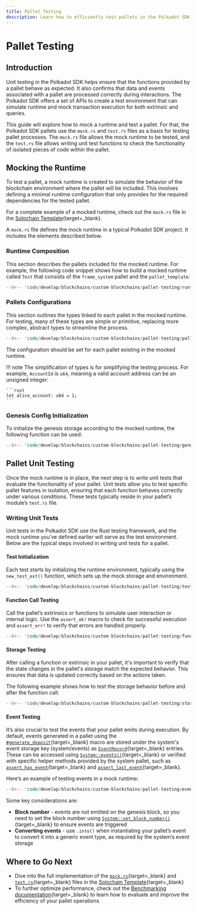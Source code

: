 ```yaml
---
title: Pallet Testing
description: Learn how to efficiently test pallets in the Polkadot SDK, ensuring the reliability and security of your pallets operations.
---
```


# Pallet Testing

## Introduction

Unit testing in the Polkadot SDK helps ensure that the functions provided by a pallet behave as expected. It also confirms that data and events associated with a pallet are processed correctly during interactions. The Polkadot SDK offers a set of APIs to create a test environment that can simulate runtime and mock transaction execution for both extrinsic and queries.

This guide will explore how to mock a runtime and test a pallet. For that, the Polkadot SDK pallets use the `mock.rs` and `test.rs` files as a basis for testing pallet processes. The `mock.rs` file allows the mock runtime to be tested, and the `test.rs` file allows writing unit test functions to check the functionality of isolated pieces of code within the pallet.

## Mocking the Runtime

To test a pallet, a mock runtime is created to simulate the behavior of the blockchain environment where the pallet will be included. This involves defining a minimal runtime configuration that only provides for the required dependencies for the tested pallet. 

For a complete example of a mocked runtime, check out the `mock.rs` file in the [Solochain Template](https://github.com/paritytech/polkadot-sdk/blob/master/templates/solochain/pallets/template/src/mock.rs){target=\_blank}.

A `mock.rs` file defines the mock runtime in a typical Polkadot SDK project. It includes the elements described below.


### Runtime Composition

This section describes the pallets included for the mocked runtime. For example, the following code snippet shows how to build a mocked runtime called `Test` that consists of the `frame_system` pallet and the `pallet_template`:

```rust
--8<-- 'code/develop/blockchains/custom-blockchains/pallet-testing/runtime-composition.rs'
```

###  Pallets Configurations

This section outlines the types linked to each pallet in the mocked runtime. For testing, many of these types are simple or primitive, replacing more complex, abstract types to streamline the process.

```rust
--8<-- 'code/develop/blockchains/custom-blockchains/pallet-testing/pallets-configurations.rs'
```

The configuration should be set for each pallet existing in the mocked runtime.

!!! note
    The simplification of types is for simplifying the testing process. For example, `AccountId` is `u64`, meaning a valid account address can be an unsigned integer:

    ```rust
    let alice_account: u64 = 1;
    ```

### Genesis Config Initialization

To initialize the genesis storage according to the mocked runtime, the following function can be used:

```rust
--8<-- 'code/develop/blockchains/custom-blockchains/pallet-testing/genesis-config-initialization.rs'
```

## Pallet Unit Testing

Once the mock runtime is in place, the next step is to write unit tests that evaluate the functionality of your pallet. Unit tests allow you to test specific pallet features in isolation, ensuring that each function behaves correctly under various conditions. These tests typically reside in your pallet’s module’s `test.rs` file.

### Writing Unit Tests

Unit tests in the Polkadot SDK use the Rust testing framework, and the mock runtime you’ve defined earlier will serve as the test environment. Below are the typical steps involved in writing unit tests for a pallet.

#### Test Initialization

Each test starts by initializing the runtime environment, typically using the `new_test_ext()` function, which sets up the mock storage and environment.

```rust
--8<-- 'code/develop/blockchains/custom-blockchains/pallet-testing/test-initialization.rs'
```

#### Function Call Testing

Call the pallet’s extrinsics or functions to simulate user interaction or internal logic. Use the `assert_ok!` macro to check for successful execution and `assert_err!` to verify that errors are handled properly.

```rust
--8<-- 'code/develop/blockchains/custom-blockchains/pallet-testing/function-call-testing.rs'
```

#### Storage Testing

After calling a function or extrinsic in your pallet, it's important to verify that the state changes in the pallet's storage match the expected behavior. This ensures that data is updated correctly based on the actions taken.

The following example shows how to test the storage behavior before and after the function call:

```rust
--8<-- 'code/develop/blockchains/custom-blockchains/pallet-testing/storage-testing.rs'
```

#### Event Testing

It’s also crucial to test the events that your pallet emits during execution. By default, events generated in a pallet using the [`#generate_deposit`](https://paritytech.github.io/polkadot-sdk/master/frame_support/pallet_macros/attr.generate_deposit.html){target=\_blank} macro are stored under the system's event storage key (system/events) as [`EventRecord`](https://paritytech.github.io/polkadot-sdk/master/frame_system/struct.EventRecord.html){target=\_blank} entries. These can be accessed using [`System::events()`](https://paritytech.github.io/polkadot-sdk/master/frame_system/pallet/struct.Pallet.html#method.events){target=\_blank} or verified with specific helper methods provided by the system pallet, such as [`assert_has_event`](https://paritytech.github.io/polkadot-sdk/master/frame_system/pallet/struct.Pallet.html#method.assert_has_event){target=\_blank} and [`assert_last_event`](https://paritytech.github.io/polkadot-sdk/master/frame_system/pallet/struct.Pallet.html#method.assert_last_event){target=\_blank}.

Here’s an example of testing events in a mock runtime:

```rust
--8<-- 'code/develop/blockchains/custom-blockchains/pallet-testing/event-testing.rs'
```

Some key considerations are:

- **Block number** - events are not emitted on the genesis block, so you need to set the block number using [`System::set_block_number()`](https://paritytech.github.io/polkadot-sdk/master/frame_system/pallet/struct.Pallet.html#method.set_block_number){target=\_blank} to ensure events are triggered
- **Converting events** - use `.into()` when instantiating your pallet’s event to convert it into a generic event type, as required by the system’s event storage

## Where to Go Next

- Dive into the full implementation of the [`mock.rs`](https://github.com/paritytech/polkadot-sdk/blob/master/templates/solochain/pallets/template/src/mock.rs){target=\_blank} and [`test.rs`](https://github.com/paritytech/polkadot-sdk/blob/master/templates/solochain/pallets/template/src/tests.rs){target=\_blank} files in the [Solochain Template](https://github.com/paritytech/polkadot-sdk/tree/master/templates/solochain){target=_blank}
- To further optimize performance, check out the [Benchmarking documentation](TODO:update-path){target=\_blank} to learn how to evaluate and improve the efficiency of your pallet operations
